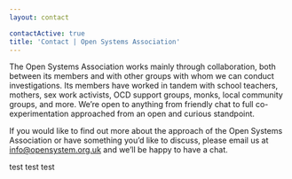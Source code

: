 ```yaml
---
layout: contact

contactActive: true
title: 'Contact | Open Systems Association'
---
```


The Open Systems Association works mainly through collaboration, both between its members and with other groups with whom we can conduct investigations.  Its members have worked in tandem with school teachers, mothers, sex work activists, OCD support groups, monks, local community groups, and more.  We’re open to anything from friendly chat to full co-experimentation approached from an open and curious standpoint.

If you would like to find out more about the approach of the Open Systems Association or have something you’d like to discuss, please email us at [info@opensystem.org.uk](mailto:info@opensystem.org.uk) and we’ll be happy to have a chat.

test
test
test
